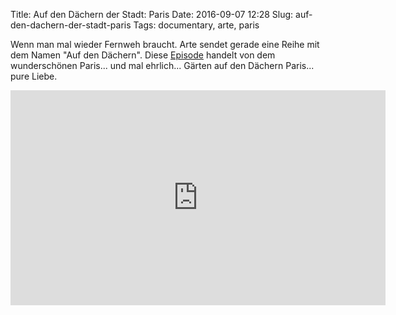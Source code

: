 Title: Auf den Dächern der Stadt: Paris
Date: 2016-09-07 12:28
Slug: auf-den-dachern-der-stadt-paris
Tags: documentary, arte, paris

Wenn man mal wieder Fernweh braucht. Arte sendet gerade eine Reihe mit dem Namen "Auf den Dächern". Diese [Episode](http://www.arte.tv/guide/de/058364-001-A/auf-den-daechern-der-stadt) handelt von dem wunderschönen Paris... und mal ehrlich... Gärten auf den Dächern Paris... pure Liebe.

<iframe src="http://www.arte.tv/guide/de/embed/058364-001-A/medium" allowfullscreen="true" style="width: 600px; height: 344px;" frameborder="0"></iframe>
